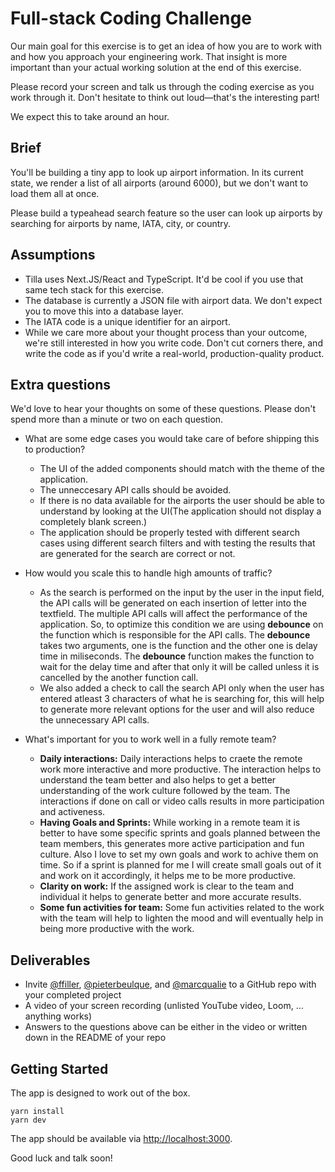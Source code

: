 # Full-stack Coding Challenge

Our main goal for this exercise is to get an idea of how you are to work with and how you approach your engineering work. That insight is more important than your actual working solution at the end of this exercise.

Please record your screen and talk us through the coding exercise as you work through it. Don't hesitate to think out loud—that's the interesting part!

We expect this to take around an hour.

## Brief

You'll be building a tiny app to look up airport information. In its current state, we render a list of all airports (around 6000), but we don't want to load them all at once.

Please build a typeahead search feature so the user can look up airports by searching for airports by name, IATA, city, or country.

## Assumptions

- Tilla uses Next.JS/React and TypeScript. It'd be cool if you use that same tech stack for this exercise.
- The database is currently a JSON file with airport data. We don't expect you to move this into a database layer.
- The IATA code is a unique identifier for an airport.
- While we care more about your thought process than your outcome, we're still interested in how you write code. Don't cut corners there, and write the code as if you'd write a real-world, production-quality product.

## Extra questions

We'd love to hear your thoughts on some of these questions. Please don't spend more than a minute or two on each question.

 - What are some edge cases you would take care of before shipping this to production?
    - The UI of the added components should match with the theme of the application.
    - The unneccesary API calls should be avoided.
    - If there is no data available for the airports the user should be able to understand by looking at the UI(The application should not display a completely blank screen.)
    - The application should be properly tested with different search cases using different search filters and with testing the results that are generated for the search are correct or not.

 - How would you scale this to handle high amounts of traffic?
    - As the search is performed on the input by the user in the input field, the API calls will be generated on each insertion of letter into the textfield. The multiple API calls will affect the performance of the application. So, to optimize this condition we are using **debounce** on the function which is responsible for the API calls. The **debounce** takes two arguments, one is the function and the other one is delay time in miliseconds. The **debounce** function makes the function to wait for the delay time and after that only it will be called unless it is cancelled by the another function call.
    - We also added a check to call the search API only when the user has entered atleast 3 characters of what he is searching for, this will help to generate more relevant options for the user and will also reduce the unnecessary API calls.

 - What's important for you to work well in a fully remote team?
    - **Daily interactions:** Daily interactions helps to craete the remote work more interactive and more productive. The interaction helps to understand the team better and also helps to get a better understanding of the work culture followed by the team. The interactions if done on call or video calls results in more participation and activeness.
    - **Having Goals and Sprints:** While working in a remote team it is better to have some specific sprints and goals planned between the team members, this generates more active participation and fun culture. Also I love to set my own goals and work to achive them on time. So if a sprint is planned for me I will create small goals out of it and work on it accordingly, it helps me to be more productive.
    - **Clarity on work:** If the assigned work is clear to the team and individual it helps to generate better and more accurate results.
    - **Some fun activities for team:** Some fun activities related to the work with the team will help to lighten the mood and will eventually help in being more productive with the work.

## Deliverables

- Invite [@ffiller](https://github.com/ffiller), [@pieterbeulque](https://github.com/pieterbeulque), and [@marcqualie](https://github.com/marcqualie) to a GitHub repo with your completed project
- A video of your screen recording (unlisted YouTube video, Loom, … anything works)
- Answers to the questions above can be either in the video or written down in the README of your repo

## Getting Started

The app is designed to work out of the box.

```shell
yarn install
yarn dev
```

The app should be available via [http://localhost:3000](http://localhost:3000).

Good luck and talk soon!
